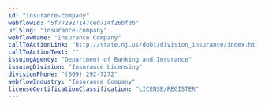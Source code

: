 ```yaml
---
id: "insurance-company"
webflowId: "5f772927147ced714f26bf3b"
urlSlug: "insurance-company"
webflowName: "Insurance Company"
callToActionLink: "http://state.nj.us/dobi/division_insurance/index.htm"
callToActionText: ""
issuingAgency: "Department of Banking and Insurance"
issuingDivision: "Insurance Licensing"
divisionPhone: "(609) 292-7272"
webflowIndustry: "Insurance Company"
licenseCertificationClassification: "LICENSE/REGISTER"
---
```

